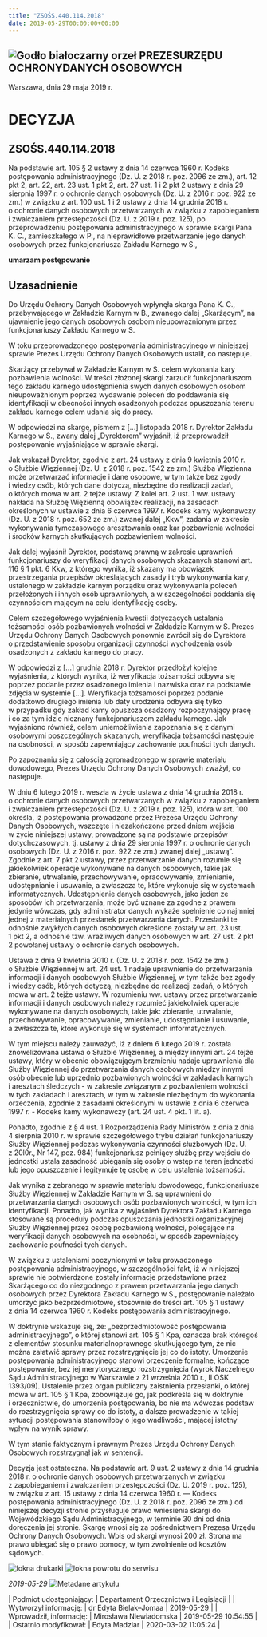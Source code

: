 ```yaml
---
title: "ZSOŚS.440.114.2018"
date: 2019-05-29T00:00:00+00:00
---
```



![Godło białoczarny orzeł](/bundles/app/img/orzeł2.png)
PREZESURZĘDU OCHRONYDANYCH OSOBOWYCH
------------------------------------




 Warszawa, dnia 29
 maja
 2019 r.
 


 DECYZJA
=========


ZSOŚS.440.114.2018
------------------


Na podstawie art. 105 § 2 ustawy z dnia 14 czerwca 1960 r. Kodeks postępowania administracyjnego (Dz. U. z 2018 r. poz. 2096 ze zm.), art. 12 pkt 2, art. 22, art. 23 ust. 1 pkt 2, art. 27 ust. 1 i 2 pkt 2 ustawy z dnia 29 sierpnia 1997 r. o ochronie danych osobowych (Dz. U. z 2016 r. poz. 922 ze zm.) w związku z art. 100 ust. 1 i 2 ustawy z dnia 14 grudnia 2018 r. o ochronie danych osobowych przetwarzanych w związku z zapobieganiem i zwalczaniem przestępczości (Dz. U. z 2019 r. poz. 125), po przeprowadzeniu postępowania administracyjnego w sprawie skargi Pana K. C., zamieszkałego w P., na nieprawidłowe przetwarzanie jego danych osobowych przez funkcjonariusza Zakładu Karnego w S.,


**umarzam postępowanie**


**Uzasadnienie**
----------------


Do Urzędu Ochrony Danych Osobowych wpłynęła skarga Pana K. C., przebywającego w Zakładzie Karnym w B., zwanego dalej „Skarżącym”, na ujawnienie jego danych osobowych osobom nieupoważnionym przez funkcjonariuszy Zakładu Karnego w S.


W toku przeprowadzonego postępowania administracyjnego w niniejszej sprawie Prezes Urzędu Ochrony Danych Osobowych ustalił, co następuje.


Skarżący przebywał w Zakładzie Karnym w S. celem wykonania kary pozbawienia wolności. W treści złożonej skargi zarzucił funkcjonariuszom tego zakładu karnego udostępnienia swych danych osobowych osobom nieupoważnionym poprzez wydawanie poleceń do poddawania się identyfikacji w obecności innych osadzonych podczas opuszczania terenu zakładu karnego celem udania się do pracy.


W odpowiedzi na skargę, pismem z [...] listopada 2018 r. Dyrektor Zakładu Karnego w S., zwany dalej „Dyrektorem” wyjaśnił, iż przeprowadził postępowanie wyjaśniające w sprawie skargi.


Jak wskazał Dyrektor, zgodnie z art. 24 ustawy z dnia 9 kwietnia 2010 r. o Służbie Więziennej (Dz. U. z 2018 r. poz. 1542 ze zm.) Służba Więzienna może przetwarzać informacje i dane osobowe, w tym także bez zgody i wiedzy osób, których dane dotyczą, niezbędne do realizacji zadań, o których mowa w art. 2 tejże ustawy. Z kolei art. 2 ust. 1 ww. ustawy nakłada na Służbę Więzienną obowiązek realizacji, na zasadach określonych w ustawie z dnia 6 czerwca 1997 r. Kodeks kamy wykonawczy (Dz. U. z 2018 r. poz. 652 ze zm.) zwanej dalej „Kkw”, zadania w zakresie wykonywania tymczasowego aresztowania oraz kar pozbawienia wolności i środków karnych skutkujących pozbawieniem wolności.


Jak dalej wyjaśnił Dyrektor, podstawę prawną w zakresie uprawnień funkcjonariuszy do weryfikacji danych osobowych skazanych stanowi art. 116 § 1 pkt. 6 Kkw, z którego wynika, iż skazany ma obowiązek przestrzegania przepisów określających zasady i tryb wykonywania kary, ustalonego w zakładzie karnym porządku oraz wykonywania poleceń przełożonych i innych osób uprawnionych, a w szczególności poddania się czynnościom mającym na celu identyfikację osoby.


Celem szczegółowego wyjaśnienia kwestii dotyczących ustalania tożsamości osób pozbawionych wolności w Zakładzie Karnym w S. Prezes Urzędu Ochrony Danych Osobowych ponownie zwrócił się do Dyrektora o przedstawienie sposobu organizacji czynności wychodzenia osób osadzonych z zakładu karnego do pracy.


W odpowiedzi z [...] grudnia 2018 r. Dyrektor przedłożył kolejne wyjaśnienia, z których wynika, iż weryfikacja tożsamości odbywa się poprzez podanie przez osadzonego imienia i nazwiska oraz na podstawie zdjęcia w systemie [...]. Weryfikacja tożsamości poprzez podanie dodatkowo drugiego imienia lub daty urodzenia odbywa się tylko w przypadku gdy zakład kamy opuszcza osadzony rozpoczynający pracę i co za tym idzie nieznany funkcjonariuszom zakładu karnego. Jak wyjaśniono również, celem uniemożliwienia zapoznania się z danymi osobowymi poszczególnych skazanych, weryfikacja tożsamości następuje na osobności, w sposób zapewniający zachowanie poufności tych danych.


Po zapoznaniu się z całością zgromadzonego w sprawie materiału dowodowego, Prezes Urzędu Ochrony Danych Osobowych zważył, co następuje.


W dniu 6 lutego 2019 r. weszła w życie ustawa z dnia 14 grudnia 2018 r. o ochronie danych osobowych przetwarzanych w związku z zapobieganiem i zwalczaniem przestępczości (Dz. U. z 2019 r. poz. 125), która w art. 100 określa, iż postępowania prowadzone przez Prezesa Urzędu Ochrony Danych Osobowych, wszczęte i niezakończone przed dniem wejścia w życie niniejszej ustawy, prowadzone są na podstawie przepisów dotychczasowych, tj. ustawy z dnia 29 sierpnia 1997 r. o ochronie danych osobowych (Dz. U. z 2016 r. poz. 922 ze zm.) zwanej dalej „ustawą”. Zgodnie z art. 7 pkt 2 ustawy, przez przetwarzanie danych rozumie się jakiekolwiek operacje wykonywane na danych osobowych, takie jak zbieranie, utrwalanie, przechowywanie, opracowywanie, zmienianie, udostępnianie i usuwanie, a zwłaszcza te, które wykonuje się w systemach informatycznych. Udostępnienie danych osobowych, jako jeden ze sposobów ich przetwarzania, może być uznane za zgodne z prawem jedynie wówczas, gdy administrator danych wykaże spełnienie co najmniej jednej z materialnych przesłanek przetwarzania danych. Przesłanki te odnośnie zwykłych danych osobowych określone zostały w art. 23 ust. 1 pkt 2, a odnośnie tzw. wrażliwych danych osobowych w art. 27 ust. 2 pkt 2 powołanej ustawy o ochronie danych osobowych.


Ustawa z dnia 9 kwietnia 2010 r. (Dz. U. z 2018 r. poz. 1542 ze zm.) o Służbie Więziennej w art. 24 ust. 1 nadaje uprawnienie do przetwarzania informacji i danych osobowych Służbie Więziennej, w tym także bez zgody i wiedzy osób, których dotyczą, niezbędne do realizacji zadań, o których mowa w art. 2 tejże ustawy. W rozumieniu ww. ustawy przez przetwarzanie informacji i danych osobowych należy rozumieć jakiekolwiek operacje wykonywane na danych osobowych, takie jak: zbieranie, utrwalanie, przechowywanie, opracowywanie, zmienianie, udostępnianie i usuwanie, a zwłaszcza te, które wykonuje się w systemach informatycznych.


W tym miejscu należy zauważyć, iż z dniem 6 lutego 2019 r. została znowelizowana ustawa o Służbie Więziennej, a między innymi art. 24 tejże ustawy, który w obecnie obowiązującym brzmieniu nadaje uprawnienia dla Służby Więziennej do przetwarzania danych osobowych między innymi osób obecnie lub uprzednio pozbawionych wolności w zakładach karnych i aresztach śledczych - w zakresie związanym z pozbawieniem wolności w tych zakładach i aresztach, w tym w zakresie niezbędnym do wykonania orzeczenia, zgodnie z zasadami określonymi w ustawie z dnia 6 czerwca 1997 r. - Kodeks kamy wykonawczy (art. 24 ust. 4 pkt. 1 lit. a).


Ponadto, zgodnie z § 4 ust. 1 Rozporządzenia Rady Ministrów z dnia z dnia 4 sierpnia 2010 r. w sprawie szczegółowego trybu działań funkcjonariuszy Służby Więziennej podczas wykonywania czynności służbowych (Dz. U. z 20l0r., Nr 147, poz. 984) funkcjonariusz pełniący służbę przy wejściu do jednostki ustala zasadność ubiegania się osoby o wstęp na teren jednostki lub jego opuszczenie i legitymuje tę osobę w celu ustalenia tożsamości.


Jak wynika z zebranego w sprawie materiału dowodowego, funkcjonariusze Służby Więziennej w Zakładzie Karnym w S. są uprawnieni do przetwarzania danych osobowych osób pozbawionych wolności, w tym ich identyfikacji. Ponadto, jak wynika z wyjaśnień Dyrektora Zakładu Karnego stosowane są proceduiy podczas opuszczania jednostki organizacyjnej Służby Więziennej przez osobę pozbawioną wolności, polegające na weryfikacji danych osobowych na osobności, w sposób zapewniający zachowanie poufności tych danych.


W związku z ustaleniami poczynionymi w toku prowadzonego postępowania administracyjnego, w szczególności fakt, iż w niniejszej sprawie nie potwierdzone zostały informacje przedstawione przez Skarżącego co do niezgodnego z prawem przetwarzania jego danych osobowych przez Dyrektora Zakładu Karnego w S., postępowanie należało umorzyć jako bezprzedmiotowe, stosownie do treści art. 105 § 1 ustawy z dnia 14 czerwca 1960 r. Kodeks postępowania administracyjnego.


W doktrynie wskazuje się, że: „bezprzedmiotowość postępowania administracyjnego”, o której stanowi art. 105 § 1 Kpa, oznacza brak któregoś z elementów stosunku materialnoprawnego skutkującego tym, że nic można załatwić sprawy przez rozstrzygnięcie jej co do istoty. Umorzenie postępowania administracyjnego stanowi orzeczenie formalne, kończące postępowanie, bez jej merytorycznego rozstrzygnięcia (wyrok Naczelnego Sądu Administracyjnego w Warszawie z 21 września 2010 r., II OSK 1393/09). Ustalenie przez organ publiczny zaistnienia przesłanki, o której mowa w art. 105 § 1 Kpa, zobowiązuje go, jak podkreśla się w doktrynie i orzecznictwie, do umorzenia postępowania, bo nie ma wówczas podstaw do rozstrzygnięcia sprawy co do istoty, a dalsze prowadzenie w takiej sytuacji postępowania stanowiłoby o jego wadliwości, mającej istotny wpływ na wynik sprawy.


W tym stanie faktycznym i prawnym Prezes Urzędu Ochrony Danych Osobowych rozstrzygnął jak w sentencji.


Decyzja jest ostateczna. Na podstawie art. 9 ust. 2 ustawy z dnia 14 grudnia 2018 r. o ochronie danych osobowych przetwarzanych w związku z zapobieganiem i zwalczaniem przestępczości (Dz. U. 2019 r. poz. 125), w związku z art. 15 ustawy z dnia 14 czerwca 1960 r. — Kodeks postępowania administracyjnego (Dz. U. z 2018 r. poz. 2096 ze zm.) od niniejszej decyzji stronie przysługuje prawo wniesienia skargi do Wojewódzkiego Sądu Administracyjnego, w terminie 30 dni od dnia doręczenia jej stronie. Skargę wnosi się za pośrednictwem Prezesa Urzędu Ochrony Danych Osobowych. Wpis od skargi wynosi 200 zł. Strona ma prawo ubiegać się o prawo pomocy, w tym zwolnienie od kosztów sądowych.



![Iokna drukarki](/bundles/app/img/ico/print.svg "Kliknij aby zobaczyć wersję do wydruku.")
![Iokna powrotu do serwisu](/bundles/app/img/ico/back.svg "Kliknij aby wrócić do normalnej wersji serwisu.")


*2019-05-29*
![Metadane artykułu](/bundles/app/img/metadane-s3.png "Metadane artykułu")




| Podmiot udostępniający: | Departament Orzecznictwa i Legislacji |
| Wytworzył informację: | dr Edyta Bielak–Jomaa | 2019-05-29 |
| Wprowadził‚ informację: | Mirosława Niewiadomska | 2019-05-29 10:54:55 |
| Ostatnio modyfikował: | Edyta Madziar | 2020-03-02 11:05:24 |


